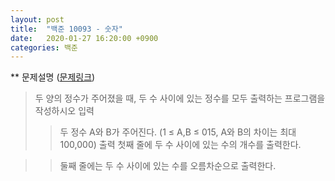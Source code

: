 ```yaml
---
layout: post
title:  "백준 10093 - 숫자"
date:   2020-01-27 16:20:00 +0900
categories: 백준
--- 
```


** 문제설명 ([문제링크](https://www.acmicpc.net/problem/10093))
> 두 양의 정수가 주어졌을 때, 두 수 사이에 있는 정수를 모두 출력하는 프로그램을 작성하시오
> 입력 
>> 두 정수 A와 B가 주어진다. (1 ≤ A,B ≤ 015, A와 B의 차이는 최대 100,000)
> 출력
>> 첫째 줄에 두 수 사이에 있는 수의 개수를 출력한다.

>> 둘째 줄에는 두 수 사이에 있는 수를 오름차순으로 출력한다.

